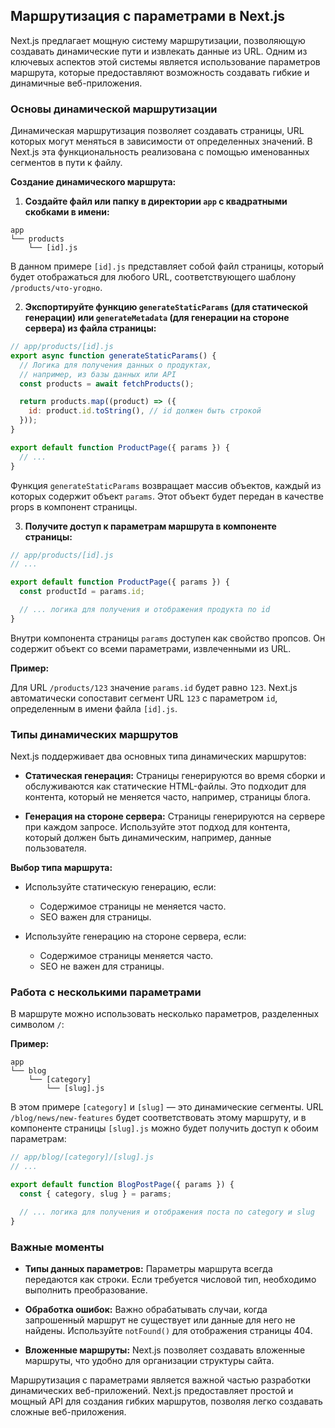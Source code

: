 ## Маршрутизация с параметрами в Next.js

Next.js предлагает мощную систему маршрутизации, позволяющую создавать динамические пути и извлекать данные из URL. Одним из ключевых аспектов этой системы является использование параметров маршрута, которые предоставляют возможность создавать гибкие и динамичные веб-приложения.

### Основы динамической маршрутизации

Динамическая маршрутизация позволяет создавать страницы, URL которых могут меняться в зависимости от определенных значений. В Next.js эта функциональность реализована с помощью именованных сегментов в пути к файлу.

**Создание динамического маршрута:**

1. **Создайте файл или папку в директории `app` с квадратными скобками в имени:**

```
app
└── products
    └── [id].js
```

В данном примере `[id].js` представляет собой файл страницы, который будет отображаться для любого URL, соответствующего шаблону `/products/что-угодно`. 

2. **Экспортируйте функцию `generateStaticParams` (для статической генерации) или `generateMetadata` (для генерации на стороне сервера) из файла страницы:**

```javascript
// app/products/[id].js
export async function generateStaticParams() {
  // Логика для получения данных о продуктах, 
  // например, из базы данных или API
  const products = await fetchProducts();

  return products.map((product) => ({
    id: product.id.toString(), // id должен быть строкой
  }));
}

export default function ProductPage({ params }) {
  // ...
}
```

Функция `generateStaticParams` возвращает массив объектов, каждый из которых содержит объект `params`. Этот объект будет передан в качестве props в компонент страницы.

3. **Получите доступ к параметрам маршрута в компоненте страницы:**

```javascript
// app/products/[id].js
// ...

export default function ProductPage({ params }) {
  const productId = params.id; 

  // ... логика для получения и отображения продукта по id
}
```

Внутри компонента страницы `params` доступен как свойство пропсов. Он содержит объект со всеми параметрами, извлеченными из URL. 

**Пример:**

Для URL `/products/123` значение `params.id` будет равно `123`. Next.js автоматически сопоставит сегмент URL `123` с параметром `id`, определенным в имени файла `[id].js`.

### Типы динамических маршрутов

Next.js поддерживает два основных типа динамических маршрутов:

* **Статическая генерация:** Страницы генерируются во время сборки и обслуживаются как статические HTML-файлы. Это подходит для контента, который не меняется часто, например, страницы блога.

* **Генерация на стороне сервера:** Страницы генерируются на сервере при каждом запросе. Используйте этот подход для контента, который должен быть динамическим, например, данные пользователя.

**Выбор типа маршрута:**

* Используйте статическую генерацию, если:
    * Содержимое страницы не меняется часто.
    * SEO важен для страницы.

* Используйте генерацию на стороне сервера, если:
    * Содержимое страницы меняется часто.
    * SEO не важен для страницы.

### Работа с несколькими параметрами

В маршруте можно использовать несколько параметров, разделенных символом `/`:

**Пример:**

```
app
└── blog
    └── [category]
        └── [slug].js
```

В этом примере `[category]` и `[slug]` — это динамические сегменты. URL `/blog/news/new-features` будет соответствовать этому маршруту, и в компоненте страницы `[slug].js` можно будет получить доступ к обоим параметрам:

```javascript
// app/blog/[category]/[slug].js
// ...

export default function BlogPostPage({ params }) {
  const { category, slug } = params; 

  // ... логика для получения и отображения поста по category и slug
}
```

### Важные моменты

* **Типы данных параметров:** Параметры маршрута всегда передаются как строки. Если требуется числовой тип, необходимо выполнить преобразование.

* **Обработка ошибок:** Важно обрабатывать случаи, когда запрошенный маршрут не существует или данные для него не найдены. Используйте `notFound()` для отображения страницы 404.

* **Вложенные маршруты:** Next.js позволяет создавать вложенные маршруты, что удобно для организации структуры сайта.

Маршрутизация с параметрами является важной частью разработки динамических веб-приложений. Next.js предоставляет простой и мощный API для создания гибких маршрутов, позволяя легко создавать сложные веб-приложения. 
